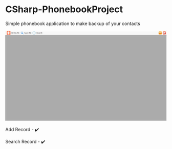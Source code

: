 # CSharp-PhonebookProject
Simple phonebook application to make backup of your contacts

![](1-Phonebook-Snip.jpg)



Add Record - :heavy_check_mark:

Search Record - :heavy_check_mark:
